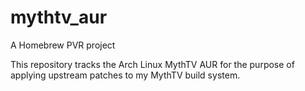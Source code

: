 # mythtv_aur
A Homebrew PVR project

This repository tracks the Arch Linux MythTV AUR for the purpose of applying upstream patches to my MythTV build system.
